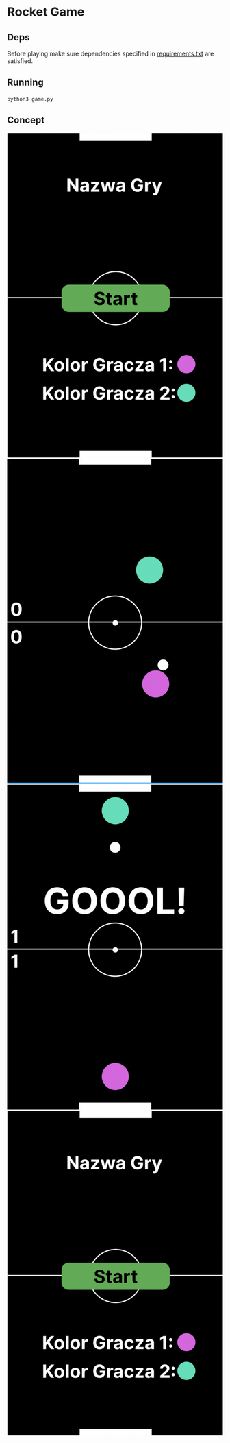 # Rocket Game
## Deps

Before playing make sure dependencies specified in [requirements.txt](requirements.txt) are satisfied.

## Running

```
python3 game.py
```

## Concept 

![](docs/screen1.png)
![](docs/screen2.png)
![](docs/screen3.png)
![](docs/screen1.png)

